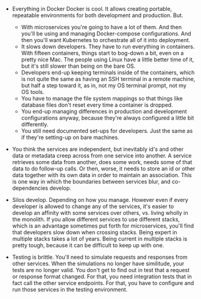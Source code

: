 - Everything in Docker
Docker is cool. It allows creating portable, repeatable environments for both
development and production. But.
  - With microservices you're going to have a lot of them. And then you'll be
  using and managing Docker-compose configurations. And then you'll want
  Kubernetes to orchestrate all of it into deployment.
  - It slows down developers. They have to run everything in containers.
  With fifteen containers, things start to bog-down a bit, even on a pretty
  nice Mac. The people using Linux have a little better time of it, but it's
  still slower than being on the bare OS.
  - Developers end-up keeping terminals inside of the containers, which is
  not quite the same as having an SSH terminal in a remote machine, but half
  a step toward it, as in, not my OS terminal prompt, not my OS tools.
  - You have to manage the file system mappings so that things like database
  files don't reset every time a container is dropped.
  - You end-up managing differences in production and development configurations
  anyway, because they're always configured a little bit differently.
  - You still need documented set-ups for developers. Just the same as
  if they're setting-up on bare machines.

- You think the services are independent, but inevitably id's and other
data or metadata creep across from one service into another.
A service retrieves some data from another, does some work, needs some of
that data to do follow-up calls. Or then, worse, it needs to store an id
or other data together with its own data in order to maintain an association.
This is one way in which the boundaries between services blur, and
co-dependencies develop.

- Silos develop. Depending on how you manage. However even if every developer
is allowed to change any of the services, it's easier to develop an affinity
with some services over others, vs. living wholly in the monolith.
If you allow different services to use different stacks, which is an advantage
sometimes put forth for microservices, you'll find that developers slow down
when crossing stacks. Being expert in multiple stacks takes a lot of years.
Being current in multiple stacks is pretty tough, because it can be difficult
to keep up with one.

- Testing is brittle. You'll need to simulate requests and responses from
other services. When the simulations no longer have similitude, your tests
are no longer valid. You don't get to find out in test that a request or
response format changed. For that, you need integration tests that in fact
call the other service endpoints. For that, you have to configure and run
those services in the testing environment.


